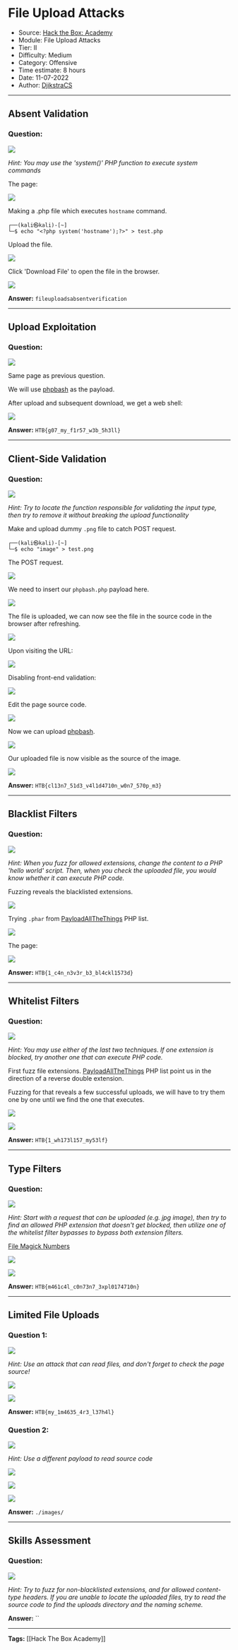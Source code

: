 # File Upload Attacks
* Source: [Hack the Box: Academy](https://academy.hackthebox.com/)
* Module: File Upload Attacks
* Tier: II
* Difficulty: Medium
* Category: Offensive
* Time estimate: 8 hours
* Date: 11-07-2022
* Author: [DjikstraCS](https://github.com/DjikstraCS)

---
## Absent Validation
### Question:
![](./attachments/Pasted%20image%2020220705125513.png)

*Hint: You may use the 'system()' PHP function to execute system commands*

The page:

![](./attachments/Pasted%20image%2020220705133533.png)

Making a .php file which executes `hostname` command.

```
┌──(kali㉿kali)-[~]
└─$ echo "<?php system('hostname');?>" > test.php
```

Upload the file.

![](./attachments/Pasted%20image%2020220705133407.png)

Click 'Download File' to open the file in the browser.

![](./attachments/Pasted%20image%2020220705133428.png)

**Answer:** `fileuploadsabsentverification`

---
## Upload Exploitation
### Question:
![](./attachments/Pasted%20image%2020220705125814.png)

Same page as previous question.

We will use [phpbash](https://github.com/Arrexel/phpbash) as the payload.

After upload and subsequent download, we get a web shell:

![](./attachments/Pasted%20image%2020220706113517.png)

**Answer:** `HTB{g07_my_f1r57_w3b_5h3ll}`

---
## Client-Side Validation
### Question:
![](./attachments/Pasted%20image%2020220705125856.png)

*Hint: Try to locate the function responsible for validating the input type, then try to remove it without breaking the upload functionality*

Make and upload dummy `.png` file to catch POST request.

```
┌──(kali㉿kali)-[~]
└─$ echo "image" > test.png
```

The POST request.

![](./attachments/Pasted%20image%2020220706123244.png)

We need to insert our `phpbash.php` payload here.

![](./attachments/Pasted%20image%2020220706123652.png)

The file is uploaded, we can now see the file in the source code in the browser after refreshing.

![](./attachments/Pasted%20image%2020220706121701.png)

Upon visiting the URL:

![](./attachments/Pasted%20image%2020220706121925.png)


Disabling front-end validation:

![](./attachments/Pasted%20image%2020220706121226.png)

Edit the page source code.

![](./attachments/Pasted%20image%2020220706121357.png)

Now we can upload [phpbash](https://github.com/Arrexel/phpbash).

![](./attachments/Pasted%20image%2020220706121701.png)

Our uploaded file is now visible as the source of the image.

![](./attachments/Pasted%20image%2020220706121925.png)

**Answer:** `HTB{cl13n7_51d3_v4l1d4710n_w0n7_570p_m3}`

---
## Blacklist Filters
### Question:
![](./attachments/Pasted%20image%2020220705125935.png)

*Hint: When you fuzz for allowed extensions, change the content to a PHP 'hello world' script. Then, when you check the uploaded file, you would know whether it can execute PHP code.*

Fuzzing reveals the blacklisted extensions.

![](./attachments/Pasted%20image%2020220709174921.png)

Trying `.phar` from [PayloadAllTheThings](https://github.com/swisskyrepo/PayloadsAllTheThings/blob/master/Upload%20Insecure%20Files/Extension%20PHP/extensions.lst) PHP list.

![](./attachments/Pasted%20image%2020220709175244.png)

The page:

![](./attachments/Pasted%20image%2020220709175132.png)

**Answer:** `HTB{1_c4n_n3v3r_b3_bl4ckl1573d}`

---
## Whitelist Filters
### Question:
![](./attachments/Pasted%20image%2020220705130035.png)

*Hint: You may use either of the last two techniques. If one extension is blocked, try another one that can execute PHP code.*

First fuzz file extensions. [PayloadAllTheThings](https://github.com/swisskyrepo/PayloadsAllTheThings/blob/master/Upload%20Insecure%20Files/Extension%20PHP/extensions.lst) PHP list point us in the direction of a reverse double extension.

Fuzzing for that reveals a few successful uploads, we will have to try them one by one until we find the one that executes.

![](./attachments/Pasted%20image%2020220710111701.png)

![](./attachments/Pasted%20image%2020220710111959.png)


**Answer:** `HTB{1_wh173l157_my53lf}`

---
## Type Filters
### Question:
![](./attachments/Pasted%20image%2020220705130135.png)

*Hint: Start with a request that can be uploaded (e.g. jpg image), then try to find an allowed PHP extension that doesn't get blocked, then utilize one of the whitelist filter bypasses to bypass both extension filters.*

[File Magick Numbers](https://en.wikipedia.org/wiki/List_of_file_signatures)

![](./attachments/Pasted%20image%2020220710174834.png)

![](./attachments/Pasted%20image%2020220710174711.png)

**Answer:** `HTB{m461c4l_c0n73n7_3xpl0174710n}`

---
## Limited File Uploads
### Question 1:
![](./attachments/Pasted%20image%2020220705130232.png)

*Hint: Use an attack that can read files, and don't forget to check the page source!*

![](./attachments/Pasted%20image%2020220711111707.png)

![](./attachments/Pasted%20image%2020220711111929.png)

**Answer:** `HTB{my_1m4635_4r3_l37h4l}`

### Question 2:
![](./attachments/Pasted%20image%2020220705130403.png)

*Hint: Use a different payload to read source code*

![](./attachments/Pasted%20image%2020220711112735.png)

![](./attachments/Pasted%20image%2020220711112841.png)

![](./attachments/Pasted%20image%2020220711112920.png)

**Answer:** `./images/`

---
## Skills Assessment
### Question:
![](./attachments/Pasted%20image%2020220705130538.png)

*Hint: Try to fuzz for non-blacklisted extensions, and for allowed content-type headers. If you are unable to locate the uploaded files, try to read the source code to find the uploads directory and the naming scheme.*

**Answer:** ``

---
**Tags:** [[Hack The Box Academy]]